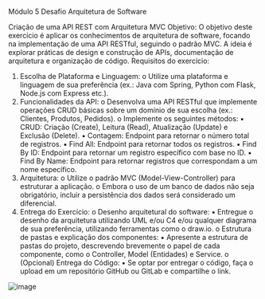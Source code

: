 Módulo 5 Desafio Arquitetura de Software

Criação de uma API REST com Arquitetura MVC
Objetivo:
O objetivo deste exercício é aplicar os conhecimentos de arquitetura de software,
focando na implementação de uma API RESTful, seguindo o padrão MVC. A ideia
é explorar práticas de design e construção de APIs, documentação de arquitetura
e organização de código.
Requisitos do exercício:
1. Escolha de Plataforma e Linguagem:
o Utilize uma plataforma e linguagem de sua preferência (ex.: Java com
Spring, Python com Flask, Node.js com Express etc.).
2. Funcionalidades da API:
o Desenvolva uma API RESTful que implemente operações CRUD básicas
sobre um domínio de sua escolha (ex.: Clientes, Produtos, Pedidos).
o Implemente os seguintes métodos:
▪ CRUD: Criação (Create), Leitura (Read), Atualização (Update) e Exclusão
(Delete).
▪ Contagem: Endpoint para retornar o número total de registros.
▪ Find All: Endpoint para retornar todos os registros.
▪ Find By ID: Endpoint para retornar um registro específico com base no
ID.
▪ Find By Name: Endpoint para retornar registros que correspondam a
um nome específico.
3. Arquitetura:
o Utilize o padrão MVC (Model-View-Controller) para estruturar a aplicação.
o Embora o uso de um banco de dados não seja obrigatório, incluir a
persistência dos dados será considerado um diferencial.
4. Entrega do Exercício:
o Desenho arquitetural do software:
▪ Entregue o desenho da arquitetura utilizando UML e/ou C4 e/ou
qualquer diagrama de sua preferência, utilizando ferramentas como o
draw.io.
o Estrutura de pastas e explicação dos componentes:
▪ Apresente a estrutura de pastas do projeto, descrevendo brevemente o
papel de cada componente, como o Controller, Model (Entidades) e
Service.
o (Opcional) Entrega do Código:
▪ Se optar por entregar o código, faça o upload em um repositório GitHub
ou GitLab e compartilhe o link.

![image](https://github.com/user-attachments/assets/7ba675e4-819f-4b50-820a-5b64eac7f88f)
